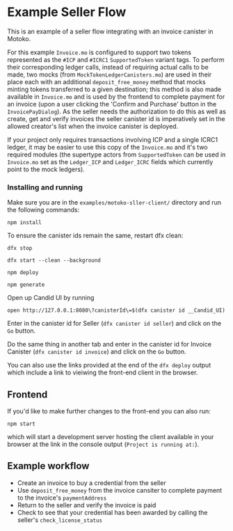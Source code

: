 # Example Seller Flow

This is an example of a seller flow integrating with an invoice canister in Motoko.  

For this example `Invoice.mo` is configured to support two tokens represented as the `#ICP` and `#ICRC1` `SupportedToken` variant tags. To perform their corresponding ledger calls, instead of requiring actual calls to be made, two mocks (from `MockTokenLedgerCanisters.mo`) are used in their place each with an additional `deposit_free_money` method that mocks minting tokens transferred to a given destination; this method is also made available in `Invoice.mo` and is used by the frontend to complete payment for an invoice (upon a user clicking the 'Confirm and Purchase' button in the `InvoicePayDialog`). As the seller needs the authorization to do this as well as create, get and verify invoices the seller canister id is imperatively set in the allowed creator's list when the invoice canister is deployed.

If your project only requires transactions involving ICP and a single ICRC1 ledger, it may be easier to use this copy of the `Invoice.mo` and it's two required modules (the supertype actors from `SupportedToken` can be used in `Invoice.mo` set as the `Ledger_ICP` and `Ledger_ICRC` fields which currently point to the mock ledgers). 

### Installing and running ###

Make sure you are in the `examples/motoko-sller-client/` directory and run the following commands:

`npm install`

To ensure the canister ids remain the same, restart dfx clean: 

`dfx stop`

`dfx start --clean --background`

`npm deploy`

`npm generate`

Open up Candid UI by running
```
open http://127.0.0.1:8080\?canisterId\=$(dfx canister id __Candid_UI)
```

Enter in the canister id for Seller (`dfx canister id seller`) and click on the `Go` button.

Do the same thing in another tab and enter in the canister id for Invoice Canister (`dfx canister id invoice`) and click on the `Go` button.

You can also use the links provided at the end of the `dfx deploy` output which include a link to vieiwing the front-end client in the browser.

## Frontend 

If you'd like to make further changes to the front-end you can also run:

`npm start` 

which will start a development server hosting the client available in your browser at the link in the console output (`Project is running at:`).

## Example workflow

* Create an invoice to buy a credential from the seller
* Use `deposit_free_money` from the invoice cansiter to complete payment to the invoice's `paymentAddress`
* Return to the seller and verify the invoice is paid
* Check to see that your credential has been awarded by calling the seller's `check_license_status`

